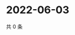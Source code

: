 # 2022-06-03

共 0 条

<!-- BEGIN WEIBO -->
<!-- 最后更新时间 Fri Jun 03 2022 13:14:54 GMT+0800 (China Standard Time) -->

<!-- END WEIBO -->
